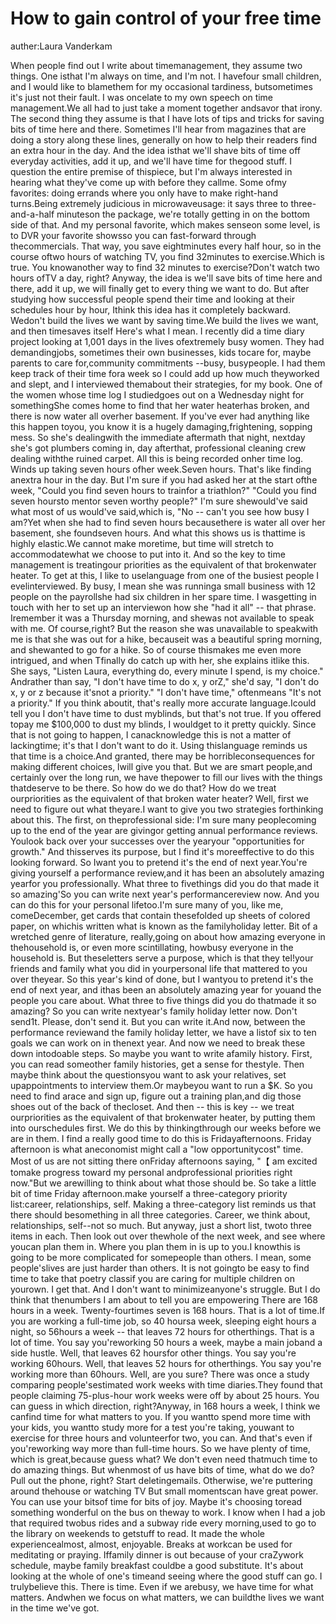# How to gain control of your free time
auther:Laura Vanderkam

When people find out I write about timemanagement, they assume two things. One isthat I'm always on time, and I'm not. I havefour small children, and I would like to blamethem for my occasional tardiness, butsometimes it's just not their fault. I was oncelate to my own speech on time management.We all had to just take a moment together andsavor that irony.
The second thing they assume is that I have lots of tips and tricks for saving bits of time here and there. Sometimes I'll hear from magazines that are doing a story along these lines, generally on how to help their readers find an extra hour in the day. And the idea isthat we'll shave bits of time off everyday activities, add it up, and we'll have time for thegood stuff. I question the entire premise of thispiece, but I'm always interested in hearing what they've come up with before they callme. Some ofmy favorites: doing errands where you only have to make right-hand turns.Being extremely judicious in microwaveusage: it says three to three-and-a-half minuteson the package, we're totally getting in on the bottom side of that.
And my personal favorite, which makes senseon some level, is to DVR your favorite showsso you can fast-forward through thecommercials. That way, you save eightminutes every half hour, so in the course oftwo hours of watching TV, you find 32minutes to exercise.Which is true. You knowanother way to find 32 minutes to exercise?Don't watch two hours ofTV a day, right?
Anyway, the idea is we'll save bits of time here and there, add it up, we will finally get to every thing we want to do. But after studying how successful people spend their time and looking at their schedules hour by hour, Ithink this idea has it completely backward. Wedon't build the lives we want by saving time.We build the lives we want, and then timesaves itself
Here's what I mean. I recently did a time diary project looking at 1,001 days in the lives ofextremely busy women. They had demandingjobs, sometimes their own businesses, kids tocare for, maybe parents to care for,community commitments --busy, busypeople. I had them keep track of their time fora week so I could add up how much theyworked and slept, and I interviewed themabout their strategies, for my book.
One of the women whose time log I studiedgoes out on a Wednesday night for somethingShe comes home to find that her water heaterhas broken, and there is now water all overher basement.
If you've ever had anything like this happen toyou, you know it is a hugely damaging,frightening, sopping mess. So she's dealingwith the immediate aftermath that night, nextday she's got plumbers coming in, day afterthat, professional cleaning crew dealing withthe ruined carpet. All this is being recorded onher time log. Winds up taking seven hours ofher week.Seven hours. That's like finding anextra hour in the day.
But I'm sure if you had asked her at the start ofthe week, "Could you find seven hours to trainfor a triathlon?" "Could you find seven hoursto mentor seven worthy people?" I'm sure shewould've said what most of us would've said,which is, "No -- can't you see how busy I am?Yet when she had to find seven hours becausethere is water all over her basement, she foundseven hours. And what this shows us is thattime is highly elastic.We cannot make moretime, but time will stretch to accommodatewhat we choose to put into it.
And so the key to time management is treatingour priorities as the equivalent of that brokenwater heater. To get at this, I like to uselanguage from one of the busiest people I evelinterviewed. By busy, I mean she was runninga small business with 12 people on the payrollshe had six children in her spare time. I wasgetting in touch with her to set up an interviewon how she "had it all" -- that phrase. Iremember it was a Thursday morning, and shewas not available to speak with me. Of course,right?
But the reason she was unavailable to speakwith me is that she was out for a hike, becauseit was a beautiful spring morning, and shewanted to go for a hike. So of course thismakes me even more intrigued, and when Tfinally do catch up with her, she explains itlike this. She says, "Listen Laura, everything do, every minute I spend, is my choice." Andrather than say, "I don't have time to do x, y orZ," she'd say, "I don't do x, y or z because it'snot a priority." "I don't have time," oftenmeans "It's not a priority." If you think aboutit, that's really more accurate language.Icould tell you I don't have time to dust myblinds, but that's not true. If you offered topay me $100,000 to dust my blinds, I wouldget to it pretty quickly.
Since that is not going to happen, I canacknowledge this is not a matter of lackingtime; it's that I don't want to do it. Using thislanguage reminds us that time is a choice.And granted, there may be horribleconsequences for making different choices, lwill give you that. But we are smart people,and certainly over the long run, we have thepower to fill our lives with the things thatdeserve to be there.
So how do we do that? How do we treat ourpriorities as the equivalent of that broken water heater?
Well, first we need to figure out what theyare.I want to give you two strategies forthinking about this. The first, on theprofessional side: I'm sure many peoplecoming up to the end of the year are givingor getting annual performance reviews. Youlook back over your successes over the yearyour "opportunities for growth." And thisserves its purpose, but I find it's moreeffective to do this looking forward. So Iwant you to pretend it's the end of next year.You're giving yourself a performance review,and it has been an absolutely amazing yearfor you professionally. What three to fivethings did you do that made it so amazing'So you can write next year's performancereview now.
And you can do this for your personal lifetoo.I'm sure many of you, like me, comeDecember, get cards that contain thesefolded up sheets of colored paper, on whichis written what is known as the familyholiday letter.
Bit of a wretched genre of literature, really,going on about how amazing everyone in thehousehold is, or even more scintillating, howbusy everyone in the household is. But theseletters serve a purpose, which is that they tel!your friends and family what you did in yourpersonal life that mattered to you over theyear. So this year's kind of done, but I wantyou to pretend it's the end of next year, and ithas been an absolutely amazing year for youand the people you care about.
What three to five things did you do thatmade it so amazing? So you can write nextyear's family holiday letter now. Don't send1t.
Please, don't send it. But you can write it.And now, between the performance reviewand the family holiday letter, we have a listof six to ten goals we can work on in thenext year.
And now we need to break these down intodoable steps. So maybe you want to write afamily history. First, you can read someother family histories, get a sense for thestyle. Then maybe think about the questionsyou want to ask your relatives, set upappointments to interview them.Or maybeyou want to run a $K. So you need to find arace and sign up, figure out a training plan,and dig those shoes out of the back of thecloset. And then -- this is key -- we treat ourpriorities as the equivalent of that brokenwater heater, by putting them into ourschedules first. We do this by thinkingthrough our weeks before we are in them.
I find a really good time to do this is Fridayafternoons. Friday afternoon is what aneconomist might call a "low opportunitycost" time. Most of us are not sitting there onFriday afternoons saying, "【 am excited tomake progress toward my personal andprofessional priorities right now."But we arewilling to think about what those should be.
So take a little bit of time Friday afternoon.make yourself a three-category priority list:career, relationships, self. Making a three-category list reminds us that there should besomething in all three categories.
Career, we think about, relationships, self--not so much. But anyway, just a short list, twoto three items in each. Then look out over thewhole of the next week, and see where youcan plan them in.
Where you plan them in is up to you.I knowthis is going to be more complicated for somepeople than others. I mean, some people'slives are just harder than others. It is not goingto be easy to find time to take that poetry classif you are caring for multiple children on yourown. I get that. And I don't want to minimizeanyone's struggle. But I do think that thenumbers I am about to tell you are
empowering
There are 168 hours in a week. Twenty-fourtimes seven is 168 hours. That is a lot of time.If you are working a full-time job, so 40 hoursa week, sleeping eight hours a night, so 56hours a week -- that leaves 72 hours for otherthings. That is a lot of time. You say you'reworking 50 hours a week, maybe a main joband a side hustle. Well, that leaves 62 hoursfor other things. You say you're working 60hours. Well, that leaves 52 hours for otherthings. You say you're working more than 60hours. Well, are you sure?
There was once a study comparing people'sestimated work weeks with time diaries.They found that people claiming 75-plus-hour work weeks were off by about 25 hours.
You can guess in which direction, right?Anyway, in 168 hours a week, I think we canfind time for what matters to you. If you wantto spend more time with your kids, you wantto study more for a test you're taking, youwant to exercise for three hours and volunteerfor two, you can. And that's even if you'reworking way more than full-time hours.
So we have plenty of time, which is great,because guess what? We don't even need thatmuch time to do amazing things. But whenmost of us have bits of time, what do we do?Pull out the phone, right? Start deletingemails. Otherwise, we're puttering around thehouse or watching TV But small momentscan have great power. You can use your bitsof time for bits of joy. Maybe it's choosing toread something wonderful on the bus on theway to work.
I know when I had a job that required twobus rides and a subway ride every morning,used to go to the library on weekends to getstuff to read. It made the whole experiencealmost, almost, enjoyable. Breaks at workcan be used for meditating or praying. Iffamily dinner is out because of your craZywork schedule, maybe family breakfast couldbe a good substitute.
It's about looking at the whole of one's timeand seeing where the good stuff can go. I trulybelieve this. There is time. Even if we arebusy, we have time for what matters. Andwhen we focus on what matters, we can buildthe lives we want in the time we've got.